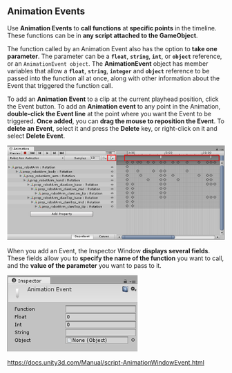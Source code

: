 ## Animation Events

Use **Animation Events** to **call functions** at **specific points** in the timeline. 
These functions can be in **any script attached to the GameObject**.

The function called by an Animation Event also has the option to **take one parameter**. The parameter can be a **`float`**, **`string`**, **`int`**, or **`object`** reference, or an `AnimationEvent object`. The **AnimationEvent** object has member variables that allow a **`float`**, **`string`**, **`integer`** and **`object`** reference to be passed into the function all at once, along with other information about the Event that triggered the function call.


To add an **Animation Event** to a clip at the current playhead position, click the Event button. 
To add an **Animation event** to any point in the Animation, **double-click the Event line** at the point where you want the Event to be triggered. 
**Once added**, you can **drag the mouse to reposition the Event**. To **delete an Event**, select it and press the **Delete** key, or right-click on it and select **Delete Event**.

![](./AnimationEditorEventLine.png)


When you add an Event, the Inspector
Window **displays several fields**. These fields allow you to **specify the name of the function** you want to call, and the **value of the parameter** you want to pass to it.

![](./AnimationEventInspector.png)

https://docs.unity3d.com/Manual/script-AnimationWindowEvent.html


